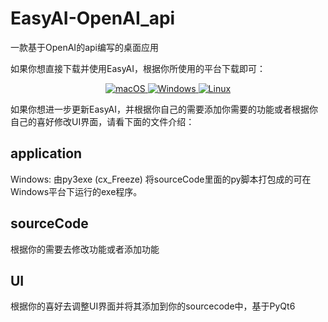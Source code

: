 # EasyAI-OpenAI_api
一款基于OpenAI的api编写的桌面应用

如果你想直接下载并使用EasyAI，根据你所使用的平台下载即可：

<p align="center">
<a href="https://github.com/EdwardLA1127/EasyAI-OpenAI_api" target="_blank">
<img alt="macOS" src="https://img.shields.io/badge/-macOS-black?style=flat-square&logo=apple&logoColor=white" />
</a>

<a href="https://github.com/EdwardLA1127/EasyAI-OpenAI_api" target="_blank">
<img alt="Windows" src="https://img.shields.io/badge/-Windows-blue?style=flat-square&logo=windows&logoColor=white" />
</a>

<a href="https://github.com/EdwardLA1127/EasyAI-OpenAI_api" target="_blank">
<img alt="Linux" src="https://img.shields.io/badge/-Linux-yellow?style=flat-square&logo=linux&logoColor=white" />
</a>
</p>


如果你想进一步更新EasyAI，并根据你自己的需要添加你需要的功能或者根据你自己的喜好修改UI界面，请看下面的文件介绍：

## application
Windows: 由py3exe (cx_Freeze) 将sourceCode里面的py脚本打包成的可在Windows平台下运行的exe程序。

## sourceCode
根据你的需要去修改功能或者添加功能

## UI
根据你的喜好去调整UI界面并将其添加到你的sourcecode中，基于PyQt6
